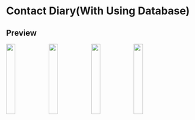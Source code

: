 # Contact Diary(With Using Database)

## Preview

<p>
<img src="https://user-images.githubusercontent.com/113604075/220822725-e635b9df-8b7b-4725-8ce8-ee04b38873e6.png"width=22%height=35%>
<img src="https://user-images.githubusercontent.com/113604075/220825185-64f4b5ce-fd44-409b-bdbc-6e8dc4260b9c.png"width=22%height=35%>
<img src="https://user-images.githubusercontent.com/113604075/220824887-a82c7de8-6e94-4561-94f4-d9d9a21101d2.png"width=22%height=35%>
<img src=""width=22%height=35%>

</p>
